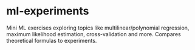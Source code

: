 # ml-experiments
Mini ML exercises exploring topics like multilinear/polynomial regression, maximum likelihood estimation, cross-validation and more. Compares theoretical formulas to experiments.

